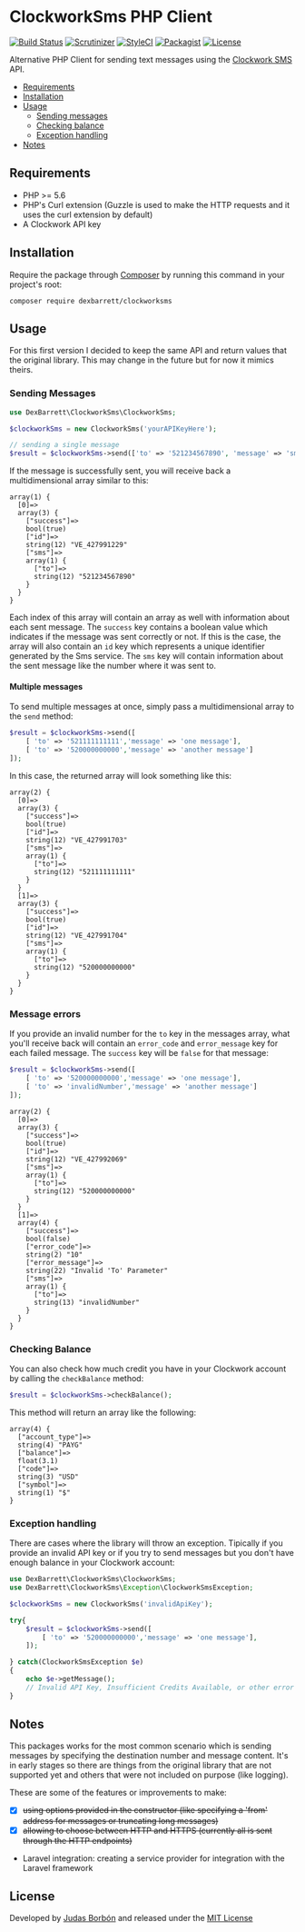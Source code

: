 # ClockworkSms PHP Client
[![Build Status](https://travis-ci.org/dexbarrett/clockworksms.svg?branch=master)](https://travis-ci.org/dexbarrett/clockworksms)
[![Scrutinizer](https://img.shields.io/scrutinizer/g/dexbarrett/clockworksms.svg)](https://scrutinizer-ci.com/g/dexbarrett/clockworksms/)
[![StyleCI](https://styleci.io/repos/75573640/shield?branch=master)](https://styleci.io/repos/75573640)
[![Packagist](https://img.shields.io/packagist/v/dexbarrett/clockworksms.svg)](https://packagist.org/packages/dexbarrett/clockworksms)
[![License](https://poser.pugx.org/dexbarrett/clockworksms/license)](https://github.com/dexbarrett/clockworksms/blob/master/LICENSE.md)

Alternative PHP Client for sending text messages using the  [Clockwork SMS](https://www.clockworksms.com/) API.

*   [Requirements](#requirements)
*   [Installation](#installation)
*   [Usage](#usage)
      *   [Sending messages](#sending-messages)
      *   [Checking balance](#checking-balance)
      *   [Exception handling](#exception-handling)
* [Notes](#notes)

## Requirements
*   PHP >= 5.6
*   PHP's Curl extension (Guzzle is used to make the HTTP requests and it uses the curl extension by default)
*   A Clockwork API key

## Installation
Require the package through [Composer](https://getcomposer.org/download) by running this command in your project's root:
```
composer require dexbarrett/clockworksms
```

## Usage
For this first version I decided to keep the same API and return values that the original library. This may change in the future but for now it mimics theirs.

### Sending Messages

```php
use DexBarrett\ClockworkSms\ClockworkSms;

$clockworkSms = new ClockworkSms('yourAPIKeyHere');

// sending a single message
$result = $clockworkSms->send(['to' => '521234567890', 'message' => 'sms text here']);
```

If the message is successfully sent, you will receive back a multidimensional array similar to this:

```
array(1) {
  [0]=>
  array(3) {
    ["success"]=>
    bool(true)
    ["id"]=>
    string(12) "VE_427991229"
    ["sms"]=>
    array(1) {
      ["to"]=>
      string(12) "521234567890"
    }
  }
}
```
Each index of this array will contain an array as well with information about each sent message. The `success` key contains a boolean value which indicates if the message was sent correctly or not. If this is the case, the array will also contain an `id` key which represents a unique identifier generated by the Sms service. The `sms` key will contain information about the sent message like the number where it was sent to.

#### Multiple messages
To send multiple messages at once, simply pass a multidimensional array to the `send` method:

```php
$result = $clockworkSms->send([
    [ 'to' => '521111111111','message' => 'one message'],
    [ 'to' => '520000000000','message' => 'another message']
]);
```

In this case, the returned array will look something like this:

```
array(2) {
  [0]=>
  array(3) {
    ["success"]=>
    bool(true)
    ["id"]=>
    string(12) "VE_427991703"
    ["sms"]=>
    array(1) {
      ["to"]=>
      string(12) "521111111111"
    }
  }
  [1]=>
  array(3) {
    ["success"]=>
    bool(true)
    ["id"]=>
    string(12) "VE_427991704"
    ["sms"]=>
    array(1) {
      ["to"]=>
      string(12) "520000000000"
    }
  }
}

```
### Message errors
If you provide an invalid number for the `to` key in the messages array, what you'll receive back will contain an `error_code` and `error_message` key for each failed message. The `success` key will be `false` for that message:

```php
$result = $clockworkSms->send([
    [ 'to' => '520000000000','message' => 'one message'],
    [ 'to' => 'invalidNumber','message' => 'another message']
]);
```

```
array(2) {
  [0]=>
  array(3) {
    ["success"]=>
    bool(true)
    ["id"]=>
    string(12) "VE_427992069"
    ["sms"]=>
    array(1) {
      ["to"]=>
      string(12) "520000000000"
    }
  }
  [1]=>
  array(4) {
    ["success"]=>
    bool(false)
    ["error_code"]=>
    string(2) "10"
    ["error_message"]=>
    string(22) "Invalid 'To' Parameter"
    ["sms"]=>
    array(1) {
      ["to"]=>
      string(13) "invalidNumber"
    }
  }
}

```

### Checking Balance

You can also check how much credit you have in your Clockwork account by calling the `checkBalance` method:

``` php
$result = $clockworkSms->checkBalance();
```

This method will return an array like the following:
```
array(4) {
  ["account_type"]=>
  string(4) "PAYG"
  ["balance"]=>
  float(3.1)
  ["code"]=>
  string(3) "USD"
  ["symbol"]=>
  string(1) "$"
}
```

### Exception handling
There are cases where the library will throw an exception. Tipically if you provide an invalid API key or if you try to send messages but you don't have enough balance in your Clockwork account:

```php
use DexBarrett\ClockworkSms\ClockworkSms;
use DexBarrett\ClockworkSms\Exception\ClockworkSmsException;

$clockworkSms = new ClockworkSms('invalidApiKey');

try{
    $result = $clockworkSms->send([
        [ 'to' => '520000000000','message' => 'one message'],
    ]);

} catch(ClockworkSmsException $e)
{
    echo $e->getMessage();
    // Invalid API Key, Insufficient Credits Available, or other error
}
```
## Notes

This packages works for the most common scenario which is sending messages by specifying the destination number and message content. It's in early stages so there are things from the original library that are not supported yet and others that were not included on purpose (like logging).

These are some of the features or improvements to make:
*   [x] ~~using options provided in the constructor (like specifying a 'from' address for messages or truncating long messages)~~
*   [x] ~~allowing to choose between HTTP and HTTPS (currently all is sent through the HTTP endpoints)~~
*   Laravel integration: creating a service provider for integration with the Laravel framework

## License
Developed by [Judas Borbón](https://jborbon.me) and released under the [MIT License](https://github.com/dexbarrett/clockworksms/blob/master/LICENSE.md)